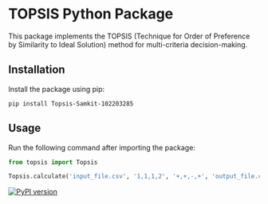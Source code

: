 # TOPSIS Python Package

This package implements the TOPSIS (Technique for Order of Preference by Similarity to Ideal Solution) method for multi-criteria decision-making.

## Installation

Install the package using pip:

```
pip install Topsis-Samkit-102203285
```

## Usage

Run the following command after importing the package:

```python
from topsis import Topsis

Topsis.calculate('input_file.csv', '1,1,1,2', '+,+,-,+', 'output_file.csv')
```

[![PyPI version](https://badge.fury.io/py/Topsis-Samkit-102203285.svg)](https://pypi.org/project/Topsis-Samkit-102203285/)
